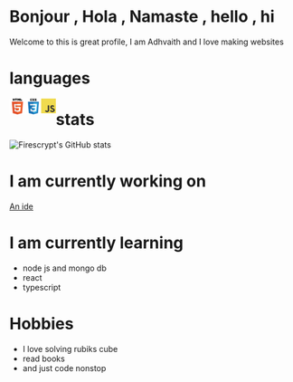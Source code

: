 # Bonjour , Hola , Namaste , hello , hi
Welcome to this is great profile, I am Adhvaith and I love making websites


# languages
<img align="left" alt="HTML5" width="28px" src="https://raw.githubusercontent.com/github/explore/80688e429a7d4ef2fca1e82350fe8e3517d3494d/topics/html/html.png" />
<img align="left" alt="CSS3" width="28px" src="https://raw.githubusercontent.com/github/explore/80688e429a7d4ef2fca1e82350fe8e3517d3494d/topics/css/css.png" />
<img align="left" alt="JavaScript" width="26px" src="https://raw.githubusercontent.com/github/explore/80688e429a7d4ef2fca1e82350fe8e3517d3494d/topics/javascript/javascript.png" />

# stats
![Firescrypt's GitHub stats](https://github-readme-stats.vercel.app/api?username=firescrypt&show_icons=true&theme=radical)


# I am currently working on
<a href="https://github.com/firescrypt/ide">An ide</a>

# I am currently learning
- node js and mongo db
- react
- typescript

# Hobbies
- I love solving rubiks cube 
- read books
- and just code nonstop
